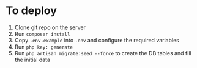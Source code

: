# To deploy

1. Clone git repo on the server
2. Run `composer install`
3. Copy `.env.example` into `.env` and configure the required variables
4. Run `php key: generate`
5. Run `php artisan migrate:seed --force` to create the DB tables and fill the initial data
